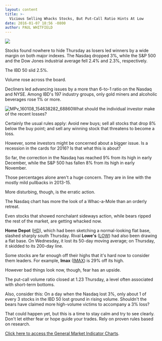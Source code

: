 ```yaml
---
layout: content
title: >-
  Vicious Selling Whacks Stocks, But Put-Call Ratio Hints At Low
date: 2016-01-07 18:56 -0800
author: PAUL WHITFIELD
---
```






![](https://www.investors.com/wp-content/themes/ibd/dist/images/ibd-placeholder.png)









Stocks found nowhere to hide Thursday as losers led winners by a wide margin on both major indexes. The Nasdaq dropped 3%, while the S&P 500 and the Dow Jones industrial average fell 2.4% and 2.3%, respectively.


The IBD 50 slid 2.5%.


Volume rose across the board.


Decliners led advancing issues by a more than 6-to-1 ratio on the Nasdaq and NYSE. Among IBD's 197 industry groups, only gold miners and alcoholic beverages rose 1% or more.


![MPv_160108_154638282_68860](http://ibdcmsprod10/wp-content/uploads/2016/01/MPv_160108_154638282_68860.png)What should the individual investor make of the recent losses?


Certainly the usual rules apply: Avoid new buys; sell all stocks that drop 8% below the buy point; and sell any winning stock that threatens to become a loss.


However, some investors might be concerned about a bigger issue. Is a recession in the cards for 2016? Is that what this is about?


So far, the correction in the Nasdaq has reached 9% from its high in early December, while the S&P 500 has fallen 8% from its high in early November.


Those percentages alone aren't a huge concern. They are in line with the mostly mild pullbacks in 2013-15.


More disturbing, though, is the erratic action.


The Nasdaq chart has more the look of a Whac-a-Mole than an orderly retreat.


Even stocks that showed nonchalant sideways action, while bears ripped the rest of the market, are getting whacked now.


**Home Depot** ([HD](https://research.investors.com/quote.aspx?symbol=HD)), which had been sketching a normal-looking flat base, slashed sharply south Thursday. Rival **Lowe's** ([LOW](https://research.investors.com/quote.aspx?symbol=LOW)) had also been drawing a flat base. On Wednesday, it lost its 50-day moving average; on Thursday, it skidded to its 200-day line.


Some stocks are far enough off their highs that it's hard now to consider them leaders. For example, **Imax** ([IMAX](https://research.investors.com/quote.aspx?symbol=IMAX)) is 29% off its high.


However bad things look now, though, fear has an upside.


The put-call volume ratio closed at 1.23 Thursday, a level often associated with short-term bottoms.


Also, consider this: On a day when the Nasdaq lost 3%, only about 1 of every 3 stocks in the IBD 50 lost ground in rising volume. Shouldn't the bears have claimed more high-volume victims to accompany a 3% loss?


That could happen yet, but this is a time to stay calm and try to see clearly. Don't let either fear or hope guide your trades. Rely on proven rules based on research.


[Click here to access the General Market Indicator Charts](https://www.investors.com/pdf/GMI_010816.pdf).




